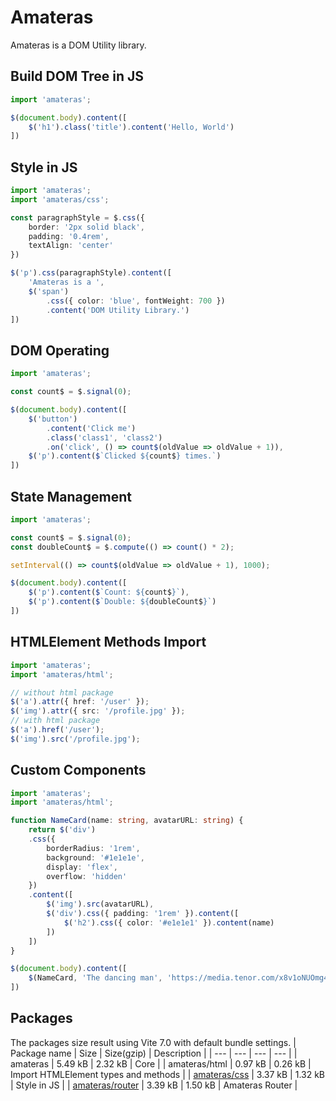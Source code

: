 # Amateras
Amateras is a DOM Utility library.

## Build DOM Tree in JS
```ts
import 'amateras';

$(document.body).content([
    $('h1').class('title').content('Hello, World')
])
```

## Style in JS
```ts
import 'amateras';
import 'amateras/css';

const paragraphStyle = $.css({
    border: '2px solid black',
    padding: '0.4rem',
    textAlign: 'center'
})

$('p').css(paragraphStyle).content([
    'Amateras is a ', 
    $('span')
        .css({ color: 'blue', fontWeight: 700 })
        .content('DOM Utility Library.')
])
```

## DOM Operating
```ts
import 'amateras';

const count$ = $.signal(0);

$(document.body).content([
    $('button')
        .content('Click me')
        .class('class1', 'class2')
        .on('click', () => count$(oldValue => oldValue + 1)),
    $('p').content($`Clicked ${count$} times.`)
])
```

## State Management
```ts
import 'amateras';

const count$ = $.signal(0);
const doubleCount$ = $.compute(() => count() * 2);

setInterval(() => count$(oldValue => oldValue + 1), 1000);

$(document.body).content([
    $('p').content($`Count: ${count$}`),
    $('p').content($`Double: ${doubleCount$}`)
])
```

## HTMLElement Methods Import
```ts
import 'amateras';
import 'amateras/html';

// without html package
$('a').attr({ href: '/user' });
$('img').attr({ src: '/profile.jpg' });
// with html package
$('a').href('/user');
$('img').src('/profile.jpg');
```

## Custom Components
```ts
import 'amateras';
import 'amateras/html';

function NameCard(name: string, avatarURL: string) {
    return $('div')
    .css({ 
        borderRadius: '1rem', 
        background: '#1e1e1e', 
        display: 'flex', 
        overflow: 'hidden'
    })
    .content([
        $('img').src(avatarURL),
        $('div').css({ padding: '1rem' }).content([
            $('h2').css({ color: '#e1e1e1' }).content(name)
        ])
    ])
}

$(document.body).content([
    $(NameCard, 'The dancing man', 'https://media.tenor.com/x8v1oNUOmg4AAAAM/rickroll-roll.gif')
])
```

## Packages
The packages size result using Vite 7.0 with default bundle settings.
| Package name | Size | Size(gzip) | Description |
| --- | --- | --- | --- |
| amateras | 5.49 kB | 2.32 kB | Core |
| amateras/html | 0.97 kB | 0.26 kB | Import HTMLElement types and methods |
| [amateras/css](./ext/css/README.md) | 3.37 kB | 1.32 kB | Style in JS |
| [amateras/router](./ext/router/README.md) | 3.39 kB | 1.50 kB | Amateras Router |